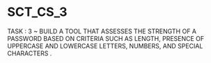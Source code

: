 # SCT_CS_3
TASK : 3 ~ BUILD A TOOL THAT ASSESSES THE STRENGTH OF A PASSWORD BASED ON CRITERIA SUCH AS LENGTH, PRESENCE OF UPPERCASE AND LOWERCASE LETTERS, NUMBERS, AND SPECIAL CHARACTERS . 
